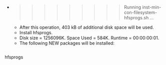 * >>>>>>>>> Running inst-min-con-filesystem-hfsprogs.sh ...
  * After this operation, 403 kB of additional disk space will be used.
  * Install hfsprogs.
  * Disk size = 1256096K. Space Used = 584K. Runtime = 00:00:00:01.
  * The following NEW packages will be installed:
  ```bash
hfsprogs
  ```
